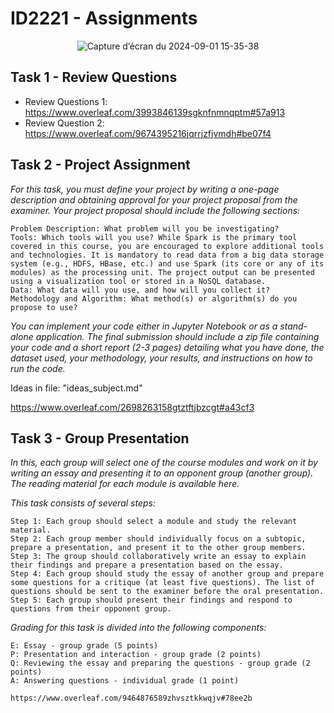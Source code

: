 # ID2221 - Assignments

<p align="center">
  <img src="https://github.com/user-attachments/assets/d114b12a-e21f-44d3-8c1b-ed6830bb06a4" alt="Capture d’écran du 2024-09-01 15-35-38">
</p>

## Task 1 - Review Questions

- Review Questions 1: https://www.overleaf.com/3993846139sgknfnmnqptm#57a913
- Review Question 2: https://www.overleaf.com/9674395216jqrrjzfjvmdh#be07f4

## Task 2 - Project Assignment

*For this task, you must define your project by writing a one-page description and obtaining approval for your project proposal from the examiner. Your project proposal should include the following sections:*

    Problem Description: What problem will you be investigating?
    Tools: Which tools will you use? While Spark is the primary tool covered in this course, you are encouraged to explore additional tools and technologies. It is mandatory to read data from a big data storage system (e.g., HDFS, HBase, etc.) and use Spark (its core or any of its modules) as the processing unit. The project output can be presented using a visualization tool or stored in a NoSQL database.
    Data: What data will you use, and how will you collect it?
    Methodology and Algorithm: What method(s) or algorithm(s) do you propose to use?

*You can implement your code either in Jupyter Notebook or as a stand-alone application. The final submission should include a zip file containing your code and a short report (2-3 pages) detailing what you have done, the dataset used, your methodology, your results, and instructions on how to run the code.*

Ideas in file: "ideas_subject.md"

https://www.overleaf.com/2698263158gtztftjbzcgt#a43cf3

## Task 3 - Group Presentation

*In this, each group will select one of the course modules and work on it by writing an essay and presenting it to an opponent group (another group). The reading material for each module is available here.*

*This task consists of several steps:*

    Step 1: Each group should select a module and study the relevant material.
    Step 2: Each group member should individually focus on a subtopic, prepare a presentation, and present it to the other group members.
    Step 3: The group should collaboratively write an essay to explain their findings and prepare a presentation based on the essay.
    Step 4: Each group should study the essay of another group and prepare some questions for a critique (at least five questions). The list of questions should be sent to the examiner before the oral presentation.
    Step 5: Each group should present their findings and respond to questions from their opponent group.

*Grading for this task is divided into the following components:*

    E: Essay - group grade (5 points)
    P: Presentation and interaction - group grade (2 points)
    Q: Reviewing the essay and preparing the questions - group grade (2 points)
    A: Answering questions - individual grade (1 point)

    https://www.overleaf.com/9464876589zhvsztkkwqjv#78ee2b

